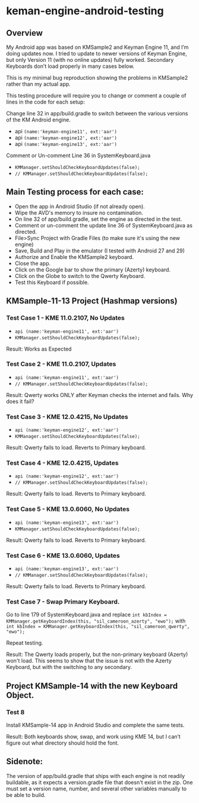 # keman-engine-android-testing

## Overview
My Android app was based on KMSample2 and Keyman Engine 11, and I’m doing updates now. I tried to update to newer versions of Keyman Engine, 
but only Version 11 (with no online updates) fully worked. Secondary Keyboards don’t load properly in many cases below.

This is my minimal bug reproduction showing the problems in KMSample2 rather than my actual app.

This testing procedure will require you to change or comment a couple of lines in the code for each setup:

Change line 32 in app/build.gradle to switch between the various versions of the KM Android engine.
- api `(name:'keyman-engine11', ext:'aar')`
- api `(name:'keyman-engine12', ext:'aar')`
- api `(name:'keyman-engine13', ext:'aar')`

Comment or Un-comment Line 36 in SystemKeyboard.java
- `KMManager.setShouldCheckKeyboardUpdates(false);`
- `// KMManager.setShouldCheckKeyboardUpdates(false);`

## Main Testing process for each case:
- Open the app in Android Studio (if not already open).
- Wipe the AVD's memory to insure no contamination.
- On line 32 of app/build.gradle, set the engine as directed in the test.
- Comment or un-comment the update line 36 of SystemKeyboard.java as directed.
- File>Sync Project with Gradle Files (to make sure it's using the new engine)
- Save, Build and Play in the emulator (I tested with Android 27 and 29)
- Authorize and Enable the KMSample2 keyboard.
- Close the app.
- Click on the Google bar to show the primary (Azerty) keyboard.
- Click on the Globe to switch to the Qwerty Keyboard.
- Test this Keyboard if possible.


## KMSample-11-13 Project (Hashmap versions)

### Test Case 1 - KME 11.0.2107, No Updates
- `api (name:'keyman-engine11', ext:'aar')`
- `KMManager.setShouldCheckKeyboardUpdates(false);`

Result: Works as Expected

### Test Case 2 - KME 11.0.2107, Updates
- `api (name:'keyman-engine11', ext:'aar')`
- `// KMManager.setShouldCheckKeyboardUpdates(false);`

Result: Qwerty works ONLY after Keyman checks the internet and fails. Why does it fail?

### Test Case 3 - KME 12.0.4215, No Updates
- `api (name:'keyman-engine12', ext:'aar')`
- `KMManager.setShouldCheckKeyboardUpdates(false);`

Result: Qwerty fails to load. Reverts to Primary keyboard.

### Test Case 4 - KME 12.0.4215, Updates
- `api (name:'keyman-engine12', ext:'aar')`
- `// KMManager.setShouldCheckKeyboardUpdates(false);`

Result: Qwerty fails to load. Reverts to Primary keyboard.

### Test Case 5 - KME 13.0.6060, No Updates
- `api (name:'keyman-engine13', ext:'aar')`
- `KMManager.setShouldCheckKeyboardUpdates(false);`

Result: Qwerty fails to load. Reverts to Primary keyboard.

### Test Case 6 - KME 13.0.6060, Updates
- `api (name:'keyman-engine13', ext:'aar')`
- `// KMManager.setShouldCheckKeyboardUpdates(false);`

Result: Qwerty fails to load. Reverts to Primary keyboard.

### Test Case 7 - Swap Primary Keyboard.
Go to line 179 of SystemKeyboard.java and replace
`int kbIndex = KMManager.getKeyboardIndex(this, "sil_cameroon_azerty", "ewo");`
with
`int kbIndex = KMManager.getKeyboardIndex(this, "sil_cameroon_qwerty", "ewo");`

Repeat testing.

Result: The Qwerty loads properly, but the non-primary keyboard (Azerty) won't load.
This seems to show that the issue is not with the Azerty Keyboard, but with the switching to any secondary.
 
## Project KMSample-14 with the new Keyboard Object.

### Test 8
Install KMSample-14 app in Android Studio and complete the same tests.

Result: Both keyboards show, swap, and work using KME 14, but I can’t figure out what directory should hold the font.

## Sidenote:
The version of app/build.gradle that ships with each engine is not readily buildable, as it expects a version.gradle file that doesn't exist in the zip.
One must set a version name, number, and several other variables manually to be able to build.
